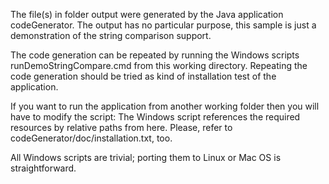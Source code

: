 The file(s) in folder output were generated by the Java application
codeGenerator. The output has no particular purpose, this sample is just a
demonstration of the string comparison support.

The code generation can be repeated by running the Windows scripts
runDemoStringCompare.cmd from this working directory. Repeating the code
generation should be tried as kind of installation test of the
application.

If you want to run the application from another working folder then you
will have to modify the script: The Windows script references the required
resources by relative paths from here. Please, refer to
codeGenerator/doc/installation.txt, too.

All Windows scripts are trivial; porting them to Linux or Mac OS is
straightforward.
